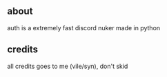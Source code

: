 

## about
auth is a extremely fast discord nuker made in python 

## credits 
all credits goes to me (vile/syn), don't skid
